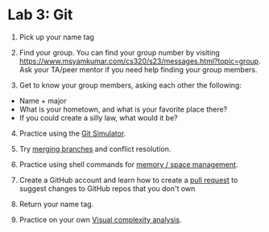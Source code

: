# Lab 3: Git

1. Pick up your name tag 

2. Find your group. You can find your group number by visiting https://www.msyamkumar.com/cs320/s23/messages.html?topic=group. Ask your TA/peer mentor if you need help finding your group members. 

3. Get to know your group members, asking each other the following:

* Name + major
* What is your hometown, and what is your favorite place there?
* If you could create a silly law, what would it be?

4. Practice using the [Git Simulator](./git-sim).

5. Try [merging branches](./git-conflict) and conflict resolution.

6. Practice using shell commands for [memory / space management](./htop_df_ls).

7. Create a GitHub account and learn how to create a [pull request](./git-pr) to suggest changes to GitHub repos that you don't own

8. Return your name tag.

9. Practice on your own [Visual complexity analysis](./big-o).

